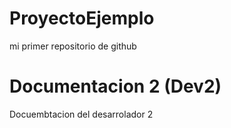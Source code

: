 # ProyectoEjemplo
mi primer repositorio de github

# Documentacion 2 (Dev2)
Docuembtacion del desarrolador 2  